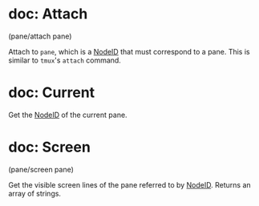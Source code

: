 # doc: Attach

(pane/attach pane)

Attach to `pane`, which is a [NodeID](api.md#nodeid) that must correspond to a pane. This is similar to `tmux`'s `attach` command.

# doc: Current

Get the [NodeID](api.md#nodeid) of the current pane.

# doc: Screen

(pane/screen pane)

Get the visible screen lines of the pane referred to by [NodeID](api.md#nodeid). Returns an array of strings.
